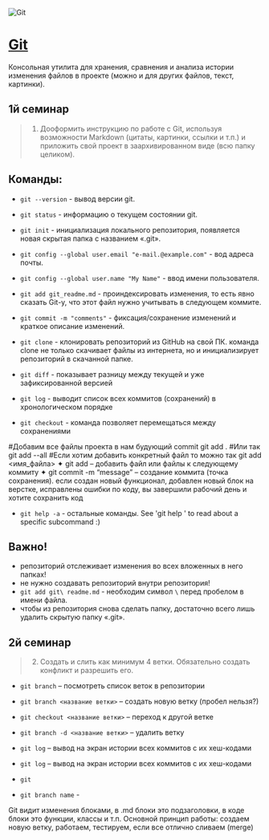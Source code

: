 ![Git](https://git-scm.com/images/logo@2x.png)

# [Git](https://git-scm.com/) 
Консольная утилита для хранения, сравнения и анализа истории изменения файлов в проекте (можно и для других файлов, текст, картинки).

## 1й семинар
>1. Дооформить инструкцию по работе с Git, используя возможности Markdown (цитаты, картинки, ссылки и т.п.) и приложить свой проект в заархивированном виде (всю папку целиком).

## Команды:
- `git --version` - вывод версии git.
- `git status` - информацию о текущем состоянии git.
- `git init` - инициализация локального репозитория, появляется новая скрытая папка с названием «.git».
- `git config --global user.email "e-mail.@example.com"` - вод адреса почты.
- `git config --global user.name "My Name"` - ввод имени пользователя.
- `git add git_readme.md` - проиндексировать изменения, то есть явно сказать Git-у, что этот файл нужно учитывать в следующем коммите.
- `git commit -m "comments"` - фиксация/сохранение изменений и краткое описание изменений.
- `git clone` - клонировать репозиторий из GitHub на свой ПК. команда clone не только скачивает файлы из интернета, но и инициализирует репозиторий в скачанной папке.

- `git diff` - показывает разницу между текущей и уже зафиксированной версией
- `git log` - выводит список всех коммитов (сохранений) в хронологическом порядке
- `git checkout` - команда позволяет перемещаться между сохранениями


#Добавим все файлы проекта в нам будующий commit
git add .
#Или так
git add --all
#Если хотим добавить конкретный файл то можно так
git add <имя_файла> 
✦ git add – добавить файл или файлы к следующему коммиту
✦ git commit -m “message” – создание коммита (точка сохранения).
если создан новый функционал, добавлен новый блок на верстке, исправлены ошибки по коду, вы завершили рабочий день и хотите сохранить код

- `git help -a` - остальные команды. See 'git help <command>' to read about a specific subcommand :)


## Важно!
- репозиторий отслеживает изменения во всех вложенных в него папках!
- не нужно создавать репозиторий внутри репозитория!
- `git add git\ readme.md` - необходим символ `\` перед пробелом в имени файла.
- чтобы из репозитория снова сделать папку, достаточно всего лишь удалить скрытую папку «.git».


## 2й семинар
> 2. Создать и слить как минимум 4 ветки. Обязательно создать конфликт и разрешить его.

- `git branch` – посмотреть список веток в репозитории
- `git branch <название ветки>` – создать новую ветку (пробел нельзя?)
- `git checkout <название ветки>` – переход к другой ветке
- `git branch -d <название ветки>` – удалить ветку

- `git log` – вывод на экран истории всех коммитов с их хеш-кодами


- `git log` – вывод на экран истории всех коммитов с их хеш-кодами
- `git`
- `git branch name` - 


Git видит изменения блоками, в .md блоки это подзаголовки, в коде блоки это функции, классы и т.п.
Основной принцип работы: создаем новую ветку, работаем, тестируем, если все отлично сливаем (merge)